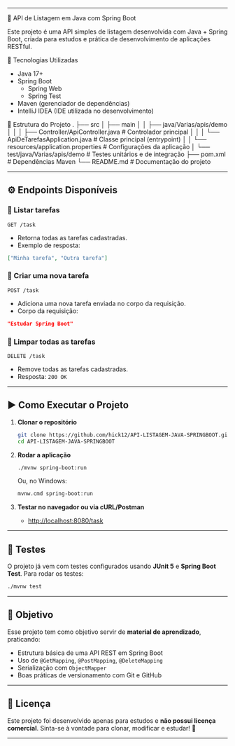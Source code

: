 
---

📌 API de Listagem em Java com Spring Boot

Este projeto é uma API simples de listagem desenvolvida com Java + Spring Boot,
criada para estudos e prática de desenvolvimento de aplicações RESTful.


🚀 Tecnologias Utilizadas
- Java 17+
- Spring Boot
  - Spring Web
  - Spring Test
- Maven (gerenciador de dependências)
- IntelliJ IDEA (IDE utilizada no desenvolvimento)


📂 Estrutura do Projeto
.
├── src
│   ├── main
│   │   ├── java/Varias/apis/demo
│   │   │   ├── Controller/ApiController.java   # Controlador principal
│   │   │   └── ApiDeTarefasApplication.java    # Classe principal (entrypoint)
│   │   └── resources/application.properties    # Configurações da aplicação
│   └── test/java/Varias/apis/demo              # Testes unitários e de integração
├── pom.xml                                     # Dependências Maven
└── README.md                                   # Documentação do projeto

---

## ⚙️ Endpoints Disponíveis

### 🔹 Listar tarefas

```http
GET /task
```

* Retorna todas as tarefas cadastradas.
* Exemplo de resposta:

```json
["Minha tarefa", "Outra tarefa"]
```

### 🔹 Criar uma nova tarefa

```http
POST /task
```

* Adiciona uma nova tarefa enviada no corpo da requisição.
* Corpo da requisição:

```json
"Estudar Spring Boot"
```

### 🔹 Limpar todas as tarefas

```http
DELETE /task
```

* Remove todas as tarefas cadastradas.
* Resposta: `200 OK`

---

## ▶️ Como Executar o Projeto

1. **Clonar o repositório**

   ```bash
   git clone https://github.com/hick12/API-LISTAGEM-JAVA-SPRINGBOOT.git
   cd API-LISTAGEM-JAVA-SPRINGBOOT
   ```

2. **Rodar a aplicação**

   ```bash
   ./mvnw spring-boot:run
   ```

   Ou, no Windows:

   ```bash
   mvnw.cmd spring-boot:run
   ```

3. **Testar no navegador ou via cURL/Postman**

   * [http://localhost:8080/task](http://localhost:8080/task)

---

## 🧪 Testes

O projeto já vem com testes configurados usando **JUnit 5** e **Spring Boot Test**.
Para rodar os testes:

```bash
./mvnw test
```

---

## 📌 Objetivo

Esse projeto tem como objetivo servir de **material de aprendizado**, praticando:

* Estrutura básica de uma API REST em Spring Boot
* Uso de `@GetMapping`, `@PostMapping`, `@DeleteMapping`
* Serialização com `ObjectMapper`
* Boas práticas de versionamento com Git e GitHub

---

## 📄 Licença

Este projeto foi desenvolvido apenas para estudos e **não possui licença comercial**.
Sinta-se à vontade para clonar, modificar e estudar! 🚀


---


